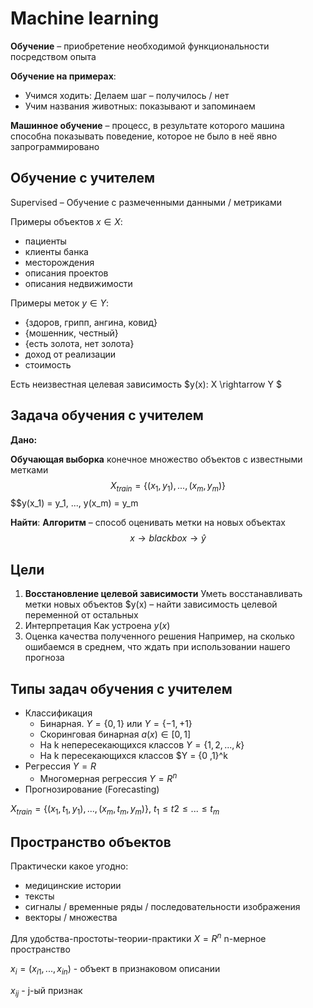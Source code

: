# Machine learning

**Обучение** – приобретение необходимой функциональности посредством опыта

**Обучение на примерах**:
- Учимся ходить: Делаем шаг – получилось / нет
- Учим названия животных: показывают и запоминаем

**Машинное обучение** – процесс, в результате которого машина способна показывать 
поведение, которое не было в неё явно запрограммировано 

## Обучение с учителем 
Supervised – Обучение с размеченными данными / метриками

Примеры объектов $x \in X$:
- пациенты
- клиенты банка
- месторождения
- описания проектов
- описания недвижимости

Примеры меток $y \in Y$:
- {здоров, грипп, ангина, ковид}
- {мошенник, честный}
- {есть золота, нет золота}
- доход от реализации
- стоимость

Есть неизвестная целевая зависимость $y(x): X \rightarrow Y $

## Задача обучения с учителем
**Дано:**

**Обучающая выборка**  конечное множество объектов с известными метками 
$$X_{train} = \{(x_1, y_1), ..., (x_m, y_m)\}$$
$$y(x_1) = y_1, ..., y(x_m) = y_m

**Найти**:
**Алгоритм** – способ оценивать метки на новых объектах
$$x \rightarrow blackbox \rightarrow \hat{y}$$


## Цели
1. **Восстановление целевой зависимости**
Уметь восстанавливать метки новых объектов $y(x) – найти зависимость целевой переменной от остальных
2. Интерпретация
Как устроена $y(x)$
3. Оценка качества полученного решения
Например, на сколько ошибаемся в среднем, что ждать при использовании нашего прогноза

## Типы задач обучения с учителем
- Классификация
  - Бинарная. $Y = \{0, 1\}$ или $Y = \{-1, +1\}$ 
  - Скоринговая бинарная $a(x) \in [0, 1]$ 
  - На k непересекающихся классов $Y = \{1, 2, ..., k\}$
  - На k пересекающихся классов $Y = \{0 ,1\}^k
- Регрессия $Y = R$
  - Многомерная регрессия $Y = R^n$
- Прогнозирование (Forecasting)

$X_{train} = \{(x_1, t_1, y_1), ..., (x_m, t_m, y_m)\}$,
$t_1 \leq t2 \leq ...  \leq t_m$

## Пространство объектов
Практически какое угодно:
- медицинские истории
- тексты
- сигналы / временные ряды / последовательности изображения
- векторы / множества 

Для удобства-простоты-теории-практики $X = R^n$ n-мерное пространство

$x_i = (x_{i1}, ..., x_{in})$ - объект в признаковом описании

$x_{ij}$ - j-ый признак

